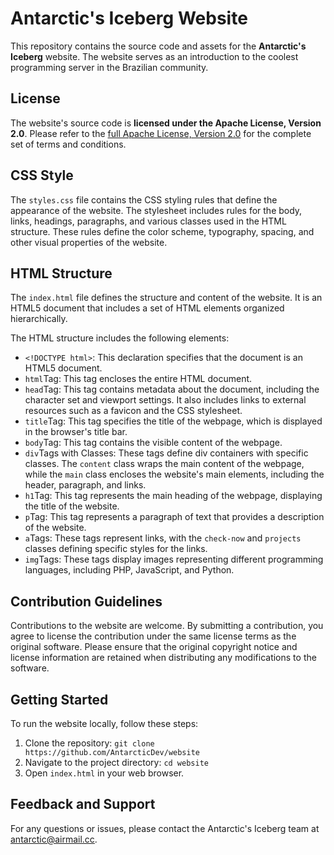 # Antarctic's Iceberg Website

This repository contains the source code and assets for the **Antarctic's Iceberg** website. The website serves as an introduction to the coolest programming server in the Brazilian community.

## License
The website's source code is **licensed under the Apache License, Version 2.0**. Please refer to the [full Apache License, Version 2.0](https://www.apache.org/licenses/LICENSE-2.0) for the complete set of terms and conditions.

## CSS Style
The `styles.css` file contains the CSS styling rules that define the appearance of the website. The stylesheet includes rules for the body, links, headings, paragraphs, and various classes used in the HTML structure. These rules define the color scheme, typography, spacing, and other visual properties of the website.

## HTML Structure
The `index.html` file defines the structure and content of the website. It is an HTML5 document that includes a set of HTML elements organized hierarchically.

The HTML structure includes the following elements:

- `<!DOCTYPE html>`: This declaration specifies that the document is an HTML5 document.
- `html`Tag: This tag encloses the entire HTML document.
- `head`Tag: This tag contains metadata about the document, including the character set and viewport settings. It also includes links to external resources such as a favicon and the CSS stylesheet.
- `title`Tag: This tag specifies the title of the webpage, which is displayed in the browser's title bar.
- `body`Tag: This tag contains the visible content of the webpage.
- `div`Tags with Classes: These tags define div containers with specific classes. The `content` class wraps the main content of the webpage, while the `main` class encloses the website's main elements, including the header, paragraph, and links.
- `h1`Tag: This tag represents the main heading of the webpage, displaying the title of the website.
- `p`Tag: This tag represents a paragraph of text that provides a description of the website.
- `a`Tags: These tags represent links, with the `check-now` and `projects` classes defining specific styles for the links.
- `img`Tags: These tags display images representing different programming languages, including PHP, JavaScript, and Python.

## Contribution Guidelines
Contributions to the website are welcome. By submitting a contribution, you agree to license the contribution under the same license terms as the original software. Please ensure that the original copyright notice and license information are retained when distributing any modifications to the software.

## Getting Started
To run the website locally, follow these steps:

1. Clone the repository: `git clone https://github.com/AntarcticDev/website`
2. Navigate to the project directory: `cd website`
3. Open `index.html` in your web browser.

## Feedback and Support
For any questions or issues, please contact the Antarctic's Iceberg team at [antarctic@airmail.cc](mailto:antarctic@airmail.cc).
